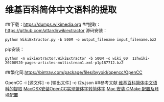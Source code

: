 # 维基百科简体中文语料的提取

##下载：https://dumps.wikimedia.org
##提取：https://github.com/attardi/wikiextractor
源码安装：
```
python WikiExtractor.py -b 500M -o output_filename input_filename.bz2
```
pip安装：
```
python -m wikiextractor.WikiExtractor -b 500M -o wiki_00  1zhwiki-20200920-pages-articles-multistream1.xml-p1p187712.bz2 
```
##繁化简:https://bintray.com/package/files/byvoid/opencc/OpenCC

OpenCC -i [源文件] -o [输出文件] -c t2s.json
##参考文献
[维基百科简体中文语料的提取](https://zhuanlan.zhihu.com/p/39960476)
[MacOSX安装OpenCC实现繁体字转简体字](https://www.jianshu.com/p/d0c1c66f0cfe)
[Mac 安装 CMake 配置及环境配置](https://blog.csdn.net/xujiuba/article/details/107234040)